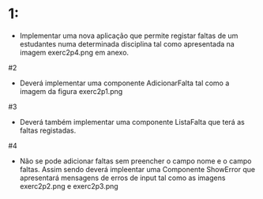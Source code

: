 # 1:
- Implementar uma nova aplicação que permite registar faltas de um estudantes numa determinada disciplina tal como apresentada na  imagem exerc2p4.png em anexo.

#2 
- Deverá implementar uma componente AdicionarFalta  tal como a imagem da figura exerc2p1.png

#3
- Deverá também  implementar uma componente ListaFalta  que terá as faltas registadas.

#4
- Não se pode adicionar faltas sem preencher o campo nome e o campo faltas. Assim sendo deverá impleentar uma Componente ShowError que apresentará mensagens de erros de input tal como as imagens exerc2p2.png e exerc2p3.png
